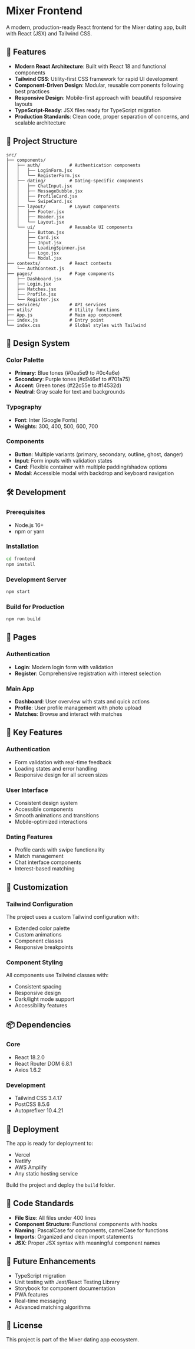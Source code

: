 # Mixer Frontend

A modern, production-ready React frontend for the Mixer dating app, built with React (JSX) and Tailwind CSS.

## 🚀 Features

- **Modern React Architecture**: Built with React 18 and functional components
- **Tailwind CSS**: Utility-first CSS framework for rapid UI development
- **Component-Driven Design**: Modular, reusable components following best practices
- **Responsive Design**: Mobile-first approach with beautiful responsive layouts
- **TypeScript-Ready**: JSX files ready for TypeScript migration
- **Production Standards**: Clean code, proper separation of concerns, and scalable architecture

## 📁 Project Structure

```
src/
├── components/
│   ├── auth/           # Authentication components
│   │   ├── LoginForm.jsx
│   │   └── RegisterForm.jsx
│   ├── dating/         # Dating-specific components
│   │   ├── ChatInput.jsx
│   │   ├── MessageBubble.jsx
│   │   ├── ProfileCard.jsx
│   │   └── SwipeCard.jsx
│   ├── layout/         # Layout components
│   │   ├── Footer.jsx
│   │   ├── Header.jsx
│   │   └── Layout.jsx
│   └── ui/             # Reusable UI components
│       ├── Button.jsx
│       ├── Card.jsx
│       ├── Input.jsx
│       ├── LoadingSpinner.jsx
│       ├── Logo.jsx
│       └── Modal.jsx
├── contexts/           # React contexts
│   └── AuthContext.js
├── pages/              # Page components
│   ├── Dashboard.jsx
│   ├── Login.jsx
│   ├── Matches.jsx
│   ├── Profile.jsx
│   └── Register.jsx
├── services/           # API services
├── utils/              # Utility functions
├── App.js              # Main app component
├── index.js            # Entry point
└── index.css           # Global styles with Tailwind
```

## 🎨 Design System

### Color Palette

- **Primary**: Blue tones (#0ea5e9 to #0c4a6e)
- **Secondary**: Purple tones (#d946ef to #701a75)
- **Accent**: Green tones (#22c55e to #14532d)
- **Neutral**: Gray scale for text and backgrounds

### Typography

- **Font**: Inter (Google Fonts)
- **Weights**: 300, 400, 500, 600, 700

### Components

- **Button**: Multiple variants (primary, secondary, outline, ghost, danger)
- **Input**: Form inputs with validation states
- **Card**: Flexible container with multiple padding/shadow options
- **Modal**: Accessible modal with backdrop and keyboard navigation

## 🛠️ Development

### Prerequisites

- Node.js 16+
- npm or yarn

### Installation

```bash
cd frontend
npm install
```

### Development Server

```bash
npm start
```

### Build for Production

```bash
npm run build
```

## 📱 Pages

### Authentication

- **Login**: Modern login form with validation
- **Register**: Comprehensive registration with interest selection

### Main App

- **Dashboard**: User overview with stats and quick actions
- **Profile**: User profile management with photo upload
- **Matches**: Browse and interact with matches

## 🎯 Key Features

### Authentication

- Form validation with real-time feedback
- Loading states and error handling
- Responsive design for all screen sizes

### User Interface

- Consistent design system
- Accessible components
- Smooth animations and transitions
- Mobile-optimized interactions

### Dating Features

- Profile cards with swipe functionality
- Match management
- Chat interface components
- Interest-based matching

## 🔧 Customization

### Tailwind Configuration

The project uses a custom Tailwind configuration with:

- Extended color palette
- Custom animations
- Component classes
- Responsive breakpoints

### Component Styling

All components use Tailwind classes with:

- Consistent spacing
- Responsive design
- Dark/light mode support
- Accessibility features

## 📦 Dependencies

### Core

- React 18.2.0
- React Router DOM 6.8.1
- Axios 1.6.2

### Development

- Tailwind CSS 3.4.17
- PostCSS 8.5.6
- Autoprefixer 10.4.21

## 🚀 Deployment

The app is ready for deployment to:

- Vercel
- Netlify
- AWS Amplify
- Any static hosting service

Build the project and deploy the `build` folder.

## 📝 Code Standards

- **File Size**: All files under 400 lines
- **Component Structure**: Functional components with hooks
- **Naming**: PascalCase for components, camelCase for functions
- **Imports**: Organized and clean import statements
- **JSX**: Proper JSX syntax with meaningful component names

## 🔄 Future Enhancements

- TypeScript migration
- Unit testing with Jest/React Testing Library
- Storybook for component documentation
- PWA features
- Real-time messaging
- Advanced matching algorithms

## 📄 License

This project is part of the Mixer dating app ecosystem.
